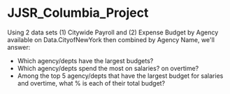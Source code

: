 # JJSR_Columbia_Project

Using 2 data sets (1) Citywide Payroll and (2) Expense Budget by Agency available on Data.CityofNewYork then combined by Agency Name, we'll answer:
-	Which agency/depts have the largest budgets?
-	Which agency/depts spend the most on salaries? on overtime?
-	Among the top 5 agency/depts that have the largest budget for salaries and overtime, what % is each of their total budget? 
